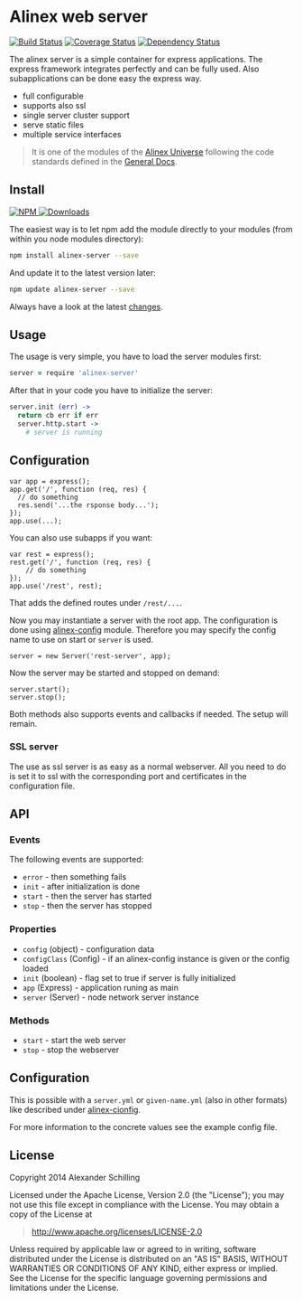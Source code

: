 Alinex web server
=================================================

[![Build Status](https://travis-ci.org/alinex/node-server.svg?branch=master)](https://travis-ci.org/alinex/node-server)
[![Coverage Status](https://coveralls.io/repos/alinex/node-server/badge.png?branch=master)](https://coveralls.io/r/alinex/node-server?branch=master)
[![Dependency Status](https://gemnasium.com/alinex/node-server.png)](https://gemnasium.com/alinex/node-server)

The alinex server is a simple container for express applications. The express
framework integrates perfectly and can be fully used. Also subapplications can
be done easy the express way.

- full configurable
- supports also ssl
- single server cluster support
- serve static files
- multiple service interfaces

> It is one of the modules of the [Alinex Universe](http://alinex.github.io/code.html)
> following the code standards defined in the [General Docs](http://alinex.github.io/node-alinex).


Install
-------------------------------------------------

[![NPM](https://nodei.co/npm/alinex-server.png?downloads=true&downloadRank=true&stars=true)
 ![Downloads](https://nodei.co/npm-dl/alinex-server.png?months=9&height=3)
](https://www.npmjs.com/package/alinex-server)

The easiest way is to let npm add the module directly to your modules
(from within you node modules directory):

``` sh
npm install alinex-server --save
```

And update it to the latest version later:

``` sh
npm update alinex-server --save
```

Always have a look at the latest [changes](Changelog.md).


Usage
-------------------------------------------------

The usage is very simple, you have to load the server modules first:

``` coffee
server = require 'alinex-server'
```

After that in your code you have to initialize the server:

``` coffee
server.init (err) ->
  return cb err if err
  server.http.start ->
    # server is running
```


Configuration
-------------------------------------------------







    var app = express();
    app.get('/', function (req, res) {
      // do something
      res.send('...the rsponse body...');
    });
    app.use(...);

You can also use subapps if you want:

    var rest = express();
    rest.get('/', function (req, res) {
        // do something
    });
    app.use('/rest', rest);

That adds the defined routes under `/rest/...`.

Now you may instantiate a server with the root app. The configuration is done
using [alinex-config](http://alinex.github.io/node-config)
module. Therefore you may specify the config name to use on start or `server`
is used.

    server = new Server('rest-server', app);

Now the server may be started and stopped on demand:

    server.start();
    server.stop();

Both methods also supports events and callbacks if needed. The setup will remain.

### SSL server

The use as ssl server is as easy as a normal webserver. All you need to do is set
it to ssl with the corresponding port and certificates in the configuration file.


API
-------------------------------------------------

### Events

The following events are supported:

- `error` - then something fails
- `init` - after initialization is done
- `start` - then the server has started
- `stop` - then the server has stopped

### Properties

- `config` (object) - configuration data
- `configClass` (Config) - if an alinex-config instance is given or the config loaded
- `init` (boolean) - flag set to true if server is fully initialized
- `app` (Express) - application runing as main
- `server` (Server) - node network server instance

### Methods

- `start` - start the web server
- `stop` - stop the webserver


Configuration
-------------------------------------------------

This is possible with a `server.yml` or `given-name.yml` (also in other formats)
like described under [alinex-cionfig](http://alinex.github.io/node-config).

For more information to the concrete values see the example config file.


License
-------------------------------------------------

Copyright 2014 Alexander Schilling

Licensed under the Apache License, Version 2.0 (the "License");
you may not use this file except in compliance with the License.
You may obtain a copy of the License at

>  <http://www.apache.org/licenses/LICENSE-2.0>

Unless required by applicable law or agreed to in writing, software
distributed under the License is distributed on an "AS IS" BASIS,
WITHOUT WARRANTIES OR CONDITIONS OF ANY KIND, either express or implied.
See the License for the specific language governing permissions and
limitations under the License.
